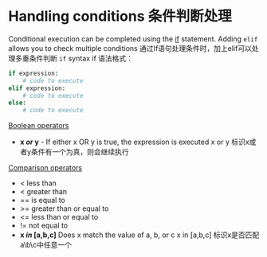 # Handling conditions  条件判断处理

Conditional execution can be completed using the [if](https://docs.python.org/3/reference/compound_stmts.html#the-if-statement) statement. Adding `elif` allows you to check multiple conditions
通过If语句处理条件时，加上elif可以处理多重条件判断
`if` syntax  if 语法格式：

```python
if expression:
    # code to execute
elif expression:
    # code to execute
else:
    # code to execute
```

[Boolean operators](https://docs.python.org/3/library/stdtypes.html#boolean-operations-and-or-not)

- **x *or* y** - If either x OR y is true, the expression is executed  x or y 标识x或者y条件有一个为真，则会继续执行

[Comparison operators](https://docs.python.org/3/library/stdtypes.html#comparisons)

- < less than
- < greater than
- == is equal to
- \>= greater than or equal to
- <= less than or equal to
- != not equal to
- **x *in* [a,b,c]** Does x match the value of a, b, or c   x in [a,b,c] 标识x是否匹配a\b\c中任意一个
